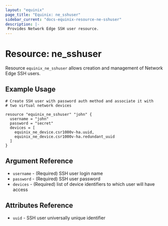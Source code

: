 ```yaml
---
layout: "equinix"
page_title: "Equinix: ne_sshuser"
sidebar_current: "docs-equinix-resource-ne-sshuser"
description: |-
 Provides Network Edge SSH user resource.
---
```


# Resource: ne_sshuser

Resource `equinix_ne_sshuser` allows creation and management of Network Edge
SSH users.

## Example Usage

```hcl
# Create SSH user with password auth method and associate it with
# two virtual network devices

resource "equinix_ne_sshuser" "john" {
  username = "john"
  password = "secret"
  devices = [
    equinix_ne_device.csr1000v-ha.uuid,
    equinix_ne_device.csr1000v-ha.redundant_uuid
  ]
}
```

## Argument Reference

* `username` - (Required) SSH user login name
* `password` - (Required) SSH user password
* `devices` - (Required) list of device identifiers to which user will have access

## Attributes Reference

* `uuid` - SSH user universally unique identifier
